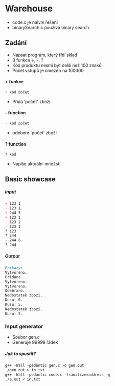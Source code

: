 # Warehouse

- code.c je naivní řešení
- binarySearch.c používá binary search

## Zadání
- Napsat program, který řídí sklad
- 3 funkce +, -, ?
- Kód produktu nesmí být delší než 100 znaků
- Počet vstupů je omezen na 100000

#### + funkce
```md
+ kod počet
```
- Přidá 'počet' zboží
#### - function
```md
- kod počet
```
- odebere 'počet' zboží
#### ? function
```md
? kod
```
- Napíše aktuální množstí

## Basic showcase
##### Input
```md
+ 123 1
+ 123 1
+ 244 5
+ 122 1
- 123 2
- 123 1
? 123
? 244
- 244 6
? 244
```
##### Output
```md
Prikazy:
Vytvoreno.
Pridano.
Vytvoreno.
Vytvoreno.
Odebrano.
Nedostatek zbozi.
Kusu: 0.
Kusu: 5.
Nedostatek zbozi.
Kusu: 5.
```
### Input generator

- Soubor gen.c
- Generuje 99999 řádek

##### Jak to spustit?

```md
g++ -Wall -pedantic gen.c -o gen.out
./gen.out > in.txt
g++ -Wall -pedantic code.c -fsanitize=address -g
./a.out < in.txt
```